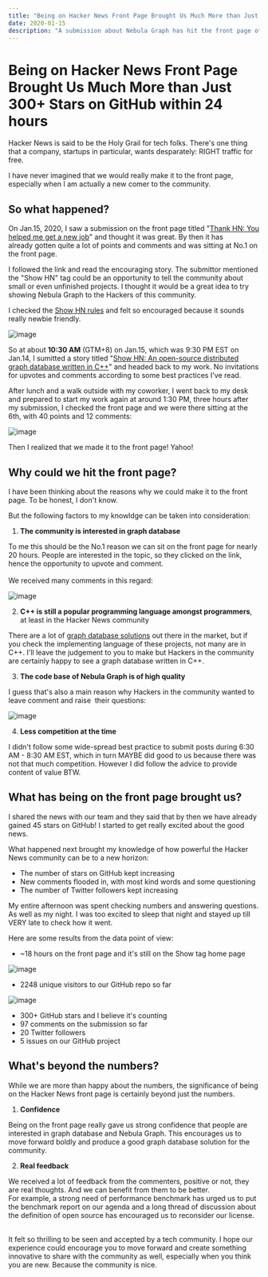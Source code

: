 ```yaml
---
title: "Being on Hacker News Front Page Brought Us Much More than Just 300+ Stars on GitHub within 24 hours"
date: 2020-01-15
description: "A submission about Nebula Graph has hit the front page of Hacker News. This post explains how, what, and why."
---
```


# Being on Hacker News Front Page Brought Us Much More than Just 300+ Stars on GitHub within 24 hours

Hacker News is said to be the Holy Grail for tech folks. There's one thing that a company, startups in particular, wants desparately: RIGHT traffic for free.

I have never imagined that we would really make it to the  front page, especially when I am actually a new comer to the community.

## So what happened?
On Jan.15, 2020, I saw a submission on the front page titled "[Thank HN: You helped me get a new job](https://news.ycombinator.com/item?id=22050802)" and thought it was great. By then it has already gotten quite a lot of points and comments and was sitting at No.1 on the front page.

I followed the link and read the encouraging story. The submittor mentioned the "Show HN" tag could be an opportunity to tell the community about small or even unfinished projects. I thought it would be a great idea to try showing Nebula Graph to the Hackers of this community.

I checked the [Show HN rules]() and felt so encouraged because it sounds really newbie friendly.

![image](https://user-images.githubusercontent.com/56643819/74310787-efb9d800-4da8-11ea-8a3e-f2b5190568d2.png)

So at about **10:30 AM** (GTM+8) on Jan.15, which was 9:30 PM EST on Jan.14, I sumitted a story titled "[Show HN: An open-source distributed graph database written in C++](https://news.ycombinator.com/item?id=22051271)" and headed back to my work. No invitations for upvotes and comments according to some best practices I've read.

After lunch and a walk outside with my coworker, I went back to my desk and prepared to start my work again at around 1:30 PM, three hours after my submission, I checked the front page and we were there sitting at the 6th, with 40 points and 12 comments: 

![image](https://user-images.githubusercontent.com/56643819/74310794-f34d5f00-4da8-11ea-9b33-8ac5e3fae2b3.png)

Then I realized that we made it to the front page! Yahoo!

## Why could we hit the front page?
I have been thinking about the reasons why we could make it to the front page. To be honest, I don't know. 

But the following factors to my knowldge can be taken into consideration:

1. **The community is interested in graph database**

To me this should be the No.1 reason we can sit on the front page for nearly 20 hours. People are interested in the topic, so they clicked on the link, hence the opportunity to upvote and comment.<br />
<br />We received many comments in this regard:

![image](https://user-images.githubusercontent.com/56643819/74310801-f8121300-4da8-11ea-9f8b-41f8d3b93d74.png)

2. **C++ is still a popular programming language amongst programmers**, at least in the Hacker News community

There are a lot of [graph database solutions](https://db-engines.com/en/ranking/graph+dbms) out there in the market, but if you check the implementing language of these projects, not many are in C++. I'll leave the judgement to you to make but Hackers in the community are certainly happy to see a graph database written in C++.<br />

3. **The code base of Nebula Graph is of high quality**

I guess that's also a main reason why Hackers in the community wanted to leave comment and raise  their questions:<br />

![image](https://user-images.githubusercontent.com/56643819/74311108-a322cc80-4da9-11ea-93d2-a5690fa81df5.png)

4. **Less competition at the time**

I didn't follow some wide-spread best practice to submit posts during 6:30 AM - 8:30 AM EST, which in turn MAYBE did good to us because there was not that much competition. However I did follow the advice to provide content of value BTW. <br />

## What has being on the front page brought us? 
I shared the news with our team and they said that by then we have already gained 45 stars on GitHub! I started to get really excited about the good news.

What happened next brought my knowledge of how powerful the Hacker News community can be to a new horizon:

- The number of stars on GitHub kept increasing
- New comments flooded in, with most kind words and some questioning 
- The number of Twitter followers kept increasing

My entire afternoon was spent checking numbers and answering questions. As well as my night. I was too excited to sleep that night and stayed up till VERY late to check how it went.

Here are some results from the data point of view:

- ~18 hours on the front page and it's still on the Show tag home page

![image](https://user-images.githubusercontent.com/56643819/74310827-019b7b00-4da9-11ea-9ca7-de40d97e94fe.png)

- 2248 unique visitors to our GitHub repo so far

![image](https://user-images.githubusercontent.com/56643819/74310999-69ea5c80-4da9-11ea-8cd6-c91d21f34d99.png)

- 300+ GitHub stars and I believe it's counting
- 97 comments on the submission so far
- 20 Twitter followers
- 5 issues on our GitHub project

## What's beyond the numbers?
While we are more than happy about the numbers, the significance of being on the Hacker News front page is certainly beyond just the numbers.

1. **Confidence**

Being on the front page really gave us strong confidence that people are interested in graph database and Nebula Graph. This encourages us to move forward boldly and produce a good graph database solution for the community.<br />

2. **Real feedback**

We received a lot of feedback from the commenters, positive or not, they are real thoughts. And we can benefit from them to be better.<br />For example, a strong need of performance benchmark has urged us to put the benchmark report on our agenda and a long thread of discussion about the definition of open source has encouraged us to reconsider our license.    

It felt so thrilling to be seen and accepted by a tech community. I hope our experience could encourage you to move forward and create something innovative to share with the community as well, especially when you think you are new. Because the community is nice.


 





